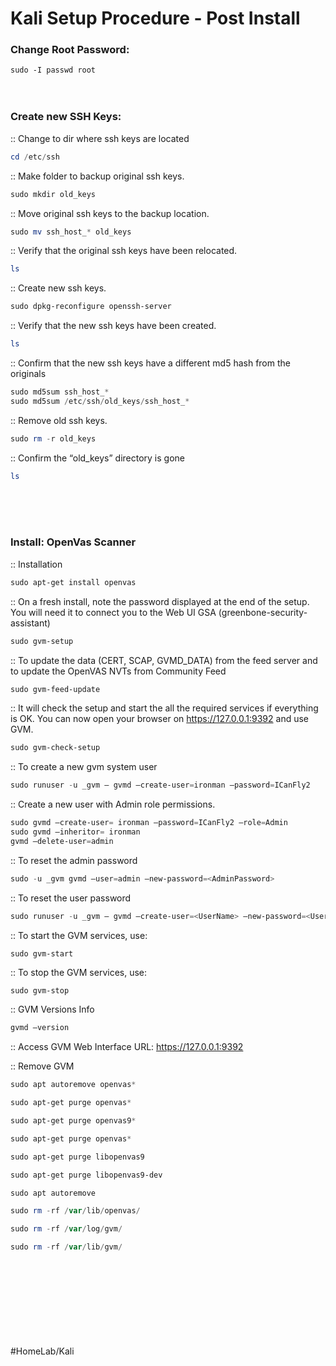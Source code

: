 # Kali Setup Procedure - Post Install


### Change Root Password:

`sudo -I passwd root`
<br>
<br>
<br>

### Create new SSH Keys:


:: Change to dir where ssh keys are located

```powershell
cd /etc/ssh
```

:: Make folder to backup original ssh keys.

```powershell
sudo mkdir old_keys
```

:: Move original ssh keys to the backup location.

```powershell
sudo mv ssh_host_* old_keys
```

:: Verify that the original ssh keys have been relocated.

```powershell
ls
```

:: Create new ssh keys.

```powershell
sudo dpkg-reconfigure openssh-server
```


:: Verify that the new ssh keys have been created.

```powershell
ls
```

:: Confirm that the new ssh keys have a different md5 hash from the originals

```powershell
sudo md5sum ssh_host_*
sudo md5sum /etc/ssh/old_keys/ssh_host_*
```

:: Remove old ssh keys.

```powershell
sudo rm -r old_keys
```

:: Confirm the “old_keys” directory is gone

```powershell
ls
```
<br>
<br>
<br>

### Install: OpenVas Scanner


:: Installation

```powershell
sudo apt-get install openvas
```


:: On a fresh install, note the password displayed at the end of the setup. You will need it to connect you to the Web UI GSA (greenbone-security-assistant)

```powershell
sudo gvm-setup
```



:: To update the data (CERT, SCAP, GVMD_DATA) from the feed server and to update the OpenVAS NVTs from Community Feed

```powershell
sudo gvm-feed-update
```


:: It will check the setup and start the all the required services if everything is OK. You can now open your browser on https://127.0.0.1:9392 and use GVM.

```powershell
sudo gvm-check-setup
```


:: To create a new gvm system user
```powershell
sudo runuser -u _gvm — gvmd —create-user=ironman —password=ICanFly2
```


:: Create a new user with Admin role permissions.
```powershell
sudo gvmd —create-user= ironman —password=ICanFly2 —role=Admin
sudo gvmd —inheritor= ironman
gvmd —delete-user=admin
```


:: To reset the admin password
```powershell
sudo -u _gvm gvmd —user=admin —new-password=<AdminPassword>
```

:: To reset the user password
```powershell
sudo runuser -u _gvm — gvmd —create-user=<UserName> —new-password=<UserPassword>
```


:: To start the GVM services, use:

```
sudo gvm-start
```


:: To stop the GVM services, use:

```powershell
sudo gvm-stop
```


:: GVM Versions Info

```powershell
gvmd —version
```

:: Access GVM Web Interface
URL: https://127.0.0.1:9392

:: Remove GVM
```powershell
sudo apt autoremove openvas*
```
```powershell
sudo apt-get purge openvas*
```
```powershell
sudo apt-get purge openvas9*
```
```powershell
sudo apt-get purge openvas*
```
```powershell
sudo apt-get purge libopenvas9
```
```powershell
sudo apt-get purge libopenvas9-dev
```
```powershell
sudo apt autoremove
```
```powershell
sudo rm -rf /var/lib/openvas/
```
```powershell
sudo rm -rf /var/log/gvm/
```
```powershell
sudo rm -rf /var/lib/gvm/
```









<br>
<br>
<br>
<br>
<br>
<br>
<br>
<br>
#HomeLab/Kali